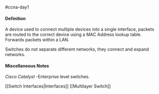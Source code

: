 #ccna-day1 

#### Definition
A device used to connect multiple devices into a single interface, packets are routed to the 
correct device using a MAC Address lookup table. Forwards packets within a LAN.

Switches do not separate different networks, they connect and expand networks.
#### Miscellaneous Notes
*Cisco Catalyst* -Enterprise level switches.

[[Switch Interfaces|Interfaces]]
[[Multilayer Switch]]
